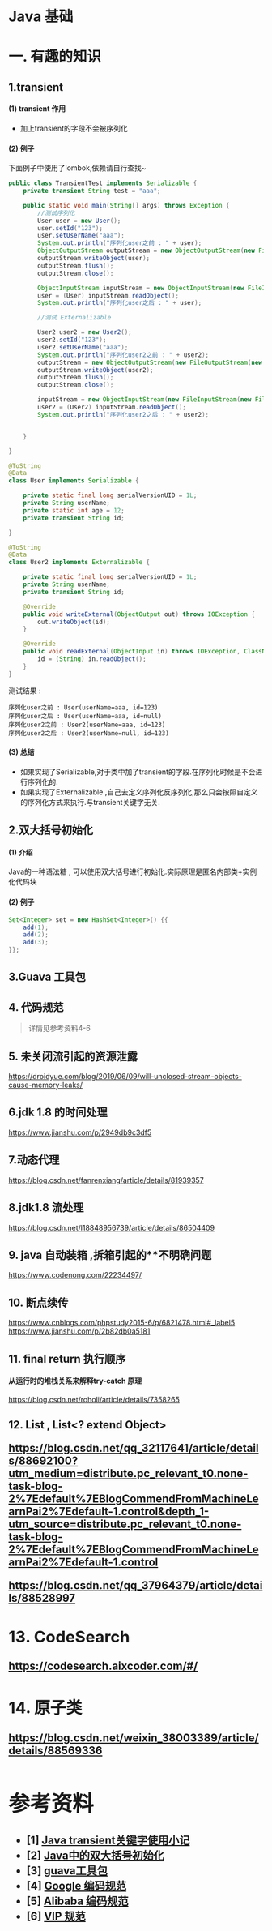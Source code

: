 # Java 基础



# 一. 有趣的知识

## 1.transient 

#### (1) transient 作用
- 加上transient的字段不会被序列化

#### (2) 例子
下面例子中使用了lombok,依赖请自行查找~
```java
public class TransientTest implements Serializable {
	private transient String test = "aaa";

	public static void main(String[] args) throws Exception {
		//测试序列化
		User user = new User();
		user.setId("123");
		user.setUserName("aaa");
		System.out.println("序列化user之前 : " + user);
		ObjectOutputStream outputStream = new ObjectOutputStream(new FileOutputStream(new File("TransientTest")));
		outputStream.writeObject(user);
		outputStream.flush();
		outputStream.close();

		ObjectInputStream inputStream = new ObjectInputStream(new FileInputStream(new File("TransientTest")));
		user = (User) inputStream.readObject();
		System.out.println("序列化user之后 : " + user);

		//测试 Externalizable

		User2 user2 = new User2();
		user2.setId("123");
		user2.setUserName("aaa");
		System.out.println("序列化user2之前 : " + user2);
		outputStream = new ObjectOutputStream(new FileOutputStream(new File("TransientTest")));
		outputStream.writeObject(user2);
		outputStream.flush();
		outputStream.close();

		inputStream = new ObjectInputStream(new FileInputStream(new File("TransientTest")));
		user2 = (User2) inputStream.readObject();
		System.out.println("序列化user2之后 : " + user2);


	}

}

@ToString
@Data
class User implements Serializable {

	private static final long serialVersionUID = 1L;
	private String userName;
	private static int age = 12;
	private transient String id;

}

@ToString
@Data
class User2 implements Externalizable {

	private static final long serialVersionUID = 1L;
	private String userName;
	private transient String id;

	@Override
	public void writeExternal(ObjectOutput out) throws IOException {
		out.writeObject(id);
	}

	@Override
	public void readExternal(ObjectInput in) throws IOException, ClassNotFoundException {
		id = (String) in.readObject();
	}
}
```

测试结果 : 

```
序列化user之前 : User(userName=aaa, id=123)
序列化user之后 : User(userName=aaa, id=null)
序列化user2之前 : User2(userName=aaa, id=123)
序列化user2之后 : User2(userName=null, id=123)
```

#### (3) 总结
- 如果实现了Serializable,对于类中加了transient的字段.在序列化时候是不会进行序列化的.
- 如果实现了Externalizable ,自己去定义序列化反序列化,那么只会按照自定义的序列化方式来执行.与transient关键字无关.


## 2.双大括号初始化
#### (1) 介绍
Java的一种语法糖 , 可以使用双大括号进行初始化.实际原理是匿名内部类+实例化代码块
#### (2) 例子
```java
Set<Integer> set = new HashSet<Integer>() {{
    add(1);
    add(2);
    add(3);
}};
```

## 3.Guava 工具包


## 4. 代码规范
> 详情见参考资料4-6

## 5. 未关闭流引起的资源泄露
https://droidyue.com/blog/2019/06/09/will-unclosed-stream-objects-cause-memory-leaks/


## 6.jdk 1.8 的时间处理
https://www.jianshu.com/p/2949db9c3df5

## 7.动态代理
https://blog.csdn.net/fanrenxiang/article/details/81939357

## 8.jdk1.8 流处理
https://blog.csdn.net/l18848956739/article/details/86504409

## 9. java 自动装箱 ,拆箱引起的**不明确问题
https://www.codenong.com/22234497/

## 10. 断点续传
https://www.cnblogs.com/phpstudy2015-6/p/6821478.html#_label5
https://www.jianshu.com/p/2b82db0a5181



## 11. final return 执行顺序
#### 从运行时的堆栈关系来解释try-catch 原理
https://blog.csdn.net/roholi/article/details/7358265

## 12. List<Object> , List<? extend Object>

https://blog.csdn.net/qq_32117641/article/details/88692100?utm_medium=distribute.pc_relevant_t0.none-task-blog-2%7Edefault%7EBlogCommendFromMachineLearnPai2%7Edefault-1.control&depth_1-utm_source=distribute.pc_relevant_t0.none-task-blog-2%7Edefault%7EBlogCommendFromMachineLearnPai2%7Edefault-1.control

https://blog.csdn.net/qq_37964379/article/details/88528997

## 13. CodeSearch

https://codesearch.aixcoder.com/#/

## 14. 原子类
https://blog.csdn.net/weixin_38003389/article/details/88569336

# 参考资料

- [1] [Java transient关键字使用小记](https://www.cnblogs.com/lanxuezaipiao/p/3369962.html)
- [2] [Java中的双大括号初始化](https://blog.csdn.net/Yaokai_AssultMaster/article/details/52188735)
- [3] [guava工具包](http://ifeve.com/google-guava/)
- [4] [Google 编码规范](https://google.github.io/styleguide/javaguide.html)
- [5] [Alibaba 编码规范](https://github.com/alibaba/p3cl)
- [6] [VIP 规范](https://vipshop.github.io/vjtools/#/standard/)

